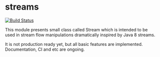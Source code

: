 streams
=======

[![Build Status](https://travis-ci.org/9seconds/streams.svg?branch=master)](https://travis-ci.org/9seconds/streams)

This module presents small class called Stream which is intended to be used
in stream flow manipulations dramatically inspired by Java 8 streams.

It is not production ready yet, but all basic features are implemented.
Documentation, CI and etc are ongoing.
